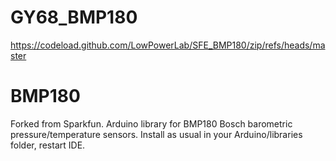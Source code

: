 # GY68_BMP180

https://codeload.github.com/LowPowerLab/SFE_BMP180/zip/refs/heads/master

BMP180
======
Forked from Sparkfun.
Arduino library for BMP180 Bosch barometric pressure/temperature sensors.
Install as usual in your Arduino/libraries folder, restart IDE.
